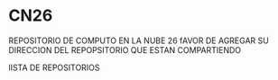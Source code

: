 # CN26
REPOSITORIO DE COMPUTO EN LA NUBE 26
fAVOR DE AGREGAR SU DIRECCION DEL REPOPSITORIO QUE ESTAN COMPARTIENDO

lISTA DE REPOSITORIOS
